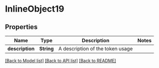 # InlineObject19

## Properties

Name | Type | Description | Notes
------------ | ------------- | ------------- | -------------
**description** | **String** | A description of the token usage | 

[[Back to Model list]](../README.md#documentation-for-models) [[Back to API list]](../README.md#documentation-for-api-endpoints) [[Back to README]](../README.md)


